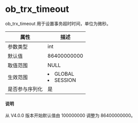 # ob_trx_timeout

ob_trx_timeout 用于设置事务超时时间，单位为微秒。

| **属性**  |                                                   **描述**                                                   |
|---------|------------------------------------------------------------------------------------------------------------|
| 参数类型    | int                     |
| 默认值     | 86400000000               |
| 取值范围    | NULL                    |
| 生效范围    | <li> GLOBAL   <li> SESSION    |
| 是否参与序列化 | 是                       |

<main id="notice" type='explain'>
  <h4>说明</h4>
  <p>从 V4.0.0 版本开始默认值由 100000000 调整为 86400000000。</p>
</main>
